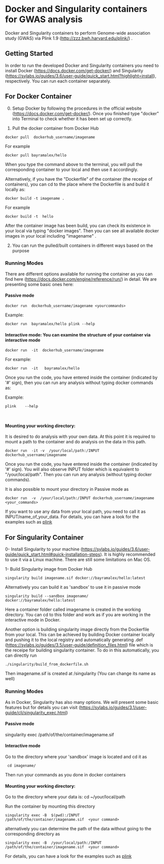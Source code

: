 # Docker and Singularity containers for GWAS analysis

Docker and Singularity containers to perform Genome-wide association study (GWAS) via Plink 1.9 (http://zzz.bwh.harvard.edu/plink/) .

## Getting Started

In order to run the developed Docker and Singularity containers you need to install Docker (https://docs.docker.com/get-docker/) and Singularity (https://sylabs.io/guides/3.6/user-guide/quick_start.html?highlight=install),  respectively. You can run each container separately.
 

## For Docker Container

0.  Setup Docker by following the procedures in the official website (https://docs.docker.com/get-docker/). Once you finished type "docker" into Terminal to check whether it has been set up correctly.

1. Pull the docker container from Docker Hub

```
docker pull  dockerhub_username/imagename

```

For example 

```
docker pull bayramalex/hello

```




When you type the command above to the terminal, you will pull the corresponding container to your local and then use it accordingly. 


Alternatively, if you have the "Dockerfile" of the container (the receipe of containers), you can cd to the place where the Dockerfile is and build it locally as:

```
docker build -t imagename .

```

For example 

```
docker build -t  hello

```

After the container image has been build, you can check its existence in your local via typing "docker images". Then you can see all available docker images in your local including  "imagename" . 

2. You can run the pulled/built containers in different ways based on the purpose

### Running Modes

 There are different options available for running the container as you can find here (https://docs.docker.com/engine/reference/run/) in detail. We are presenting some basic ones here:
 
#### Passive mode 

```
docker run  dockerhub_username/imagename <yourcommands>

```

Example: 

```
docker run  bayramalex/hello plink --help

```

#### Interactive mode: You can examine the structure of your container via interactive mode

```
docker run  -it  dockerhub_username/imagename

```

For example:

```
docker run  -it   bayramalex/hello

```

Once you run the code, you have entered inside the container (indicated by '#' sign), then you can run any analysis without typing docker commands as:



Example: 

```
plink    --help
	 
	 
```



#### Mounting your working directory:

It is desired to do analysis with your own data. At this point it is required to mount  a path to the container and do analysis on the data in this path. 

```
docker run  -it -v  /your/local/path:/INPUT dockerhub_username/imagename

```




Once you run the code, you have entered inside the container (indicated by '#' sign). You will also observe INPUT folder which is equivalent to   "/your/local/path".  Then you can run any analysis (without typing docker commands). 

It is also possible to mount your directory in  Passive mode as 

```
docker run  -v  /your/local/path:/INPUT dockerhub_username/imagename <your_commands>

```

If you want to use any data from your local path, you need to call it as  INPUT/name_of_your_data. For details, you can have a look for the examples such as [plink](plink.md#section)


## For Singularity Container

0- Install Singularity to your machine (https://sylabs.io/guides/3.6/user-guide/quick_start.html#quick-installation-steps). It is highly recommended to use  it via a Linux machine. There are still some limitations on Mac OS.

1- Build Singularity image from Docker Hub

 ```
singularity build imagename.sif docker://bayramalex/hello:latest

```

Alternatively you can build it as  'sandbox' to use it in passive mode

```
singularity build --sandbox imagename/  docker://bayramalex/hello:latest

```

Here  a container folder called imagename is created in the working directory. You can cd to this folder and work as if you  are working in the interactive mode in Docker.


Another option is building singularity image directly from the Dockerfile  from your local. This can be achieved by building Docker container locally and pushing it to the  local registry and automatically generating .def (https://sylabs.io/guides/3.5/user-guide/definition_files.html) file which is the receipe for building singularity container. To do in this automatically, you can directly run 

 ```
./singularity/build_from_dockerfile.sh
```

Then imagename.sif is created at /singularity (You can change its name as well)

### Running Modes

As in Docker, Singularity has also many options. We will present some basic features but for details you can visit (https://sylabs.io/guides/3.1/user-guide/cli/singularity_exec.html)

#### Passive mode  
 
 singularity exec /path/of/the/container/imagename.sif  <Your command>
 
#### Interactive mode 

Go to the directory where your 'sandbox' image is located and cd it as

 ```
  cd imagename/
```

Then run your commands as you done in docker containers


#### Mounting your working directory:

 Go to the directory where your data is: cd ~/your/local/path


Run the container by mounting this directory

```
singularity exec -B  $(pwd):/INPUT /path/of/the/container/imagename.sif  <your command>

```

alternatively you can determine the path of the data without going to the corresponding directory as


```
singularity exec -B  /your/local/path:/INPUT /path/of/the/container/imagename.sif  <your command>

```

For details, you can have a look for the examples such as [plink](plink.md#section)







